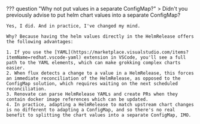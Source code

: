 ??? question "Why not put values in a separate ConfigMap?"
    > Didn't you previously advise to put helm chart values into a separate ConfigMap?

    Yes, I did. And in practice, I've changed my mind.

    Why? Because having the helm values directly in the HelmRelease offers the following advantages:

    1. If you use the [YAML](https://marketplace.visualstudio.com/items?itemName=redhat.vscode-yaml) extension in VSCode, you'll see a full path to the YAML elements, which can make grokking complex charts easier.
    2. When flux detects a change to a value in a HelmRelease, this forces an immediate reconciliation of the HelmRelease, as opposed to the ConfigMap solution, which requires waiting on the next scheduled reconciliation.
    3. Renovate can parse HelmRelease YAMLs and create PRs when they contain docker image references which can be updated.
    4. In practice, adapting a HelmRelease to match upstream chart changes is no different to adapting a ConfigMap, and so there's no real benefit to splitting the chart values into a separate ConfigMap, IMO.
